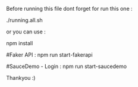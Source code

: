 Before running this file dont forget for run this one :

./running.all.sh

or you can use :

npm install

#Faker API :
npm run start-fakerapi

#SauceDemo - Login :
npm run start-saucedemo

Thankyou :)
